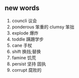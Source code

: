 ## new words

1. councli 议会
2. ponderous 笨重的 clumsy 笨拙
3. explode 爆炸
4. toddle 蹒跚学步
5. cane 手杖
6. shift 换挡;替换
7. famine 饥荒
8. persist 坚持 固执
9. corrupt 腐败的
